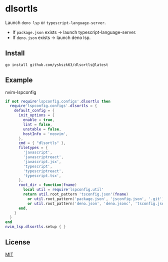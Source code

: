 # dlsortls

Launch `deno lsp` or `typescript-language-server`.

- If `package.json` exists -> launch typescript-language-server.
- If `deno.json` exists -> launch deno lsp.

## Install

```
go install github.com/yskszk63/dlsortls@latest
```

## Example

nvim-lspconfig

```lua
if not require'lspconfig.configs'.dlsortls then
  require'lspconfig.configs'.dlsortls = {
    default_config = {
      init_options = {
        enable = true,
        lint = false,
        unstable = false,
        hostInfo = 'neovim',
      },
      cmd = { "dlsortls" },
      filetypes = {
        'javascript',
        'javascriptreact',
        'javascript.jsx',
        'typescript',
        'typescriptreact',
        'typescript.tsx',
      },
      root_dir = function(fname)
        local util = require'lspconfig.util'
        return util.root_pattern 'tsconfig.json'(fname)
          or util.root_pattern('package.json', 'jsconfig.json', '.git')(fname)
          or util.root_pattern('deno.json', 'deno.jsonc', 'tsconfig.json', '.git')
      end,
    }
  }
end
nvim_lsp.dlsortls.setup { }
```

## License

[MIT](LICENSE)

